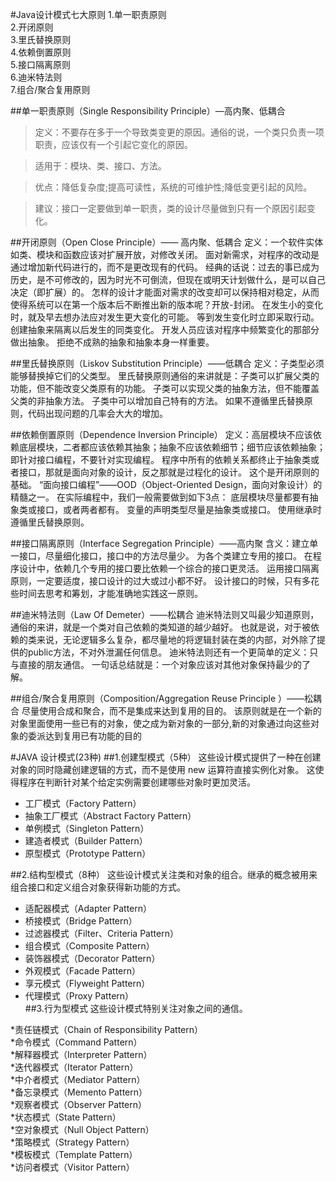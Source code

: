 #Java设计模式七大原则
1.单一职责原则  
2.开闭原则  
3.里氏替换原则  
4.依赖倒置原则  
5.接口隔离原则  
6.迪米特法则  
7.组合/聚合复用原则  

##单一职责原则（Single Responsibility Principle）—高内聚、低耦合
>定义：不要存在多于一个导致类变更的原因。通俗的说，一个类只负责一项职责，应该仅有一个引起它变化的原因。  

>适用于：模块、类、接口、方法。  

>优点：降低复杂度;提高可读性，系统的可维护性;降低变更引起的风险。

>建议：接口一定要做到单一职责，类的设计尽量做到只有一个原因引起变化。


##开闭原则（Open Close Principle）—— 高内聚、低耦合
定义：一个软件实体如类、模块和函数应该对扩展开放，对修改关闭。
面对新需求，对程序的改动是通过增加新代码进行的，而不是更改现有的代码。
经典的话说：过去的事已成为历史，是不可修改的，因为时光不可倒流，但现在或明天计划做什么，是可以自己决定（即扩展）的。
怎样的设计才能面对需求的改变却可以保持相对稳定，从而使得系统可以在第一个版本后不断推出新的版本呢？开放-封闭。
在发生小的变化时，就及早去想办法应对发生更大变化的可能。
等到发生变化时立即采取行动。创建抽象来隔离以后发生的同类变化。
开发人员应该对程序中频繁变化的那部分做出抽象。
拒绝不成熟的抽象和抽象本身一样重要。

##里氏替换原则（Liskov Substitution Principle）——低耦合
定义：子类型必须能够替换掉它们的父类型。
里氏替换原则通俗的来讲就是：子类可以扩展父类的功能，但不能改变父类原有的功能。
子类可以实现父类的抽象方法，但不能覆盖父类的非抽象方法。
子类中可以增加自己特有的方法。
如果不遵循里氏替换原则，代码出现问题的几率会大大的增加。

##依赖倒置原则（Dependence Inversion Principle）
定义：高层模块不应该依赖底层模块，二者都应该依赖其抽象；抽象不应该依赖细节；细节应该依赖抽象；即针对接口编程，不要针对实现编程。
程序中所有的依赖关系都终止于抽象类或者接口，那就是面向对象的设计，反之那就是过程化的设计。
这个是开闭原则的基础。
“面向接口编程”——OOD（Object-Oriented Design，面向对象设计）的精髓之一。
在实际编程中，我们一般需要做到如下3点：
底层模块尽量都要有抽象类或接口，或者两者都有。
变量的声明类型尽量是抽象类或接口。
使用继承时遵循里氏替换原则。

##接口隔离原则（Interface Segregation Principle）——高内聚
含义：建立单一接口，尽量细化接口，接口中的方法尽量少。
为各个类建立专用的接口。
在程序设计中，依赖几个专用的接口要比依赖一个综合的接口更灵活。
运用接口隔离原则，一定要适度，接口设计的过大或过小都不好。
设计接口的时候，只有多花些时间去思考和筹划，才能准确地实践这一原则。

##迪米特法则（Law Of Demeter）——松耦合
迪米特法则又叫最少知道原则，通俗的来讲，就是一个类对自己依赖的类知道的越少越好。
也就是说，对于被依赖的类来说，无论逻辑多么复杂，都尽量地的将逻辑封装在类的内部，对外除了提供的public方法，不对外泄漏任何信息。
迪米特法则还有一个更简单的定义：只与直接的朋友通信。
一句话总结就是：一个对象应该对其他对象保持最少的了解。

##组合/聚合复用原则（Composition/Aggregation Reuse Principle ）——松耦合
尽量使用合成和聚合，而不是集成来达到复用的目的。
该原则就是在一个新的对象里面使用一些已有的对象，使之成为新对象的一部分,新的对象通过向这些对象的委派达到复用已有功能的目的



#JAVA 设计模式(23种)
##1.创建型模式（5种）
    这些设计模式提供了一种在创建对象的同时隐藏创建逻辑的方式，而不是使用 new 运算符直接实例化对象。
    这使得程序在判断针对某个给定实例需要创建哪些对象时更加灵活。
* 工厂模式（Factory Pattern）  
* 抽象工厂模式（Abstract Factory Pattern）  
* 单例模式（Singleton Pattern）  
* 建造者模式（Builder Pattern） 
* 原型模式（Prototype Pattern）  


##2.结构型模式（8种）
    这些设计模式关注类和对象的组合。继承的概念被用来组合接口和定义组合对象获得新功能的方式。
 * 适配器模式（Adapter Pattern）  
 * 桥接模式（Bridge Pattern）  
 * 过滤器模式（Filter、Criteria Pattern）  
 * 组合模式（Composite Pattern）  
 * 装饰器模式（Decorator Pattern）  
 * 外观模式（Facade Pattern）  
 * 享元模式（Flyweight Pattern）  
 * 代理模式（Proxy Pattern）  
 ##3.行为型模式
     这些设计模式特别关注对象之间的通信。
	
*责任链模式（Chain of Responsibility Pattern）  
*命令模式（Command Pattern）  
*解释器模式（Interpreter Pattern）  
*迭代器模式（Iterator Pattern）  
*中介者模式（Mediator Pattern）  
*备忘录模式（Memento Pattern）  
*观察者模式（Observer Pattern）  
*状态模式（State Pattern）  
*空对象模式（Null Object Pattern）  
*策略模式（Strategy Pattern）  
*模板模式（Template Pattern）  
*访问者模式（Visitor Pattern）      